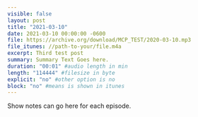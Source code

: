 ```yaml
---
visible: false
layout: post
title: "2021-03-10"
date: 2021-03-10 00:00:00 -0600
file: https://archive.org/download/MCP_TEST/2020-03-10.mp3
file_itunes: //path-to-your/file.m4a
excerpt: Third test post
summary: Summary Text Goes here.
duration: "00:01" #audio length in min
length: "114444" #filesize in byte
explicit: "no" #other option is no
block: "no" #means is shown in itunes
---
```

Show notes can go here for each episode.
